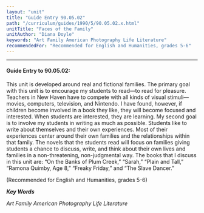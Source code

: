 ```yaml
---
layout: "unit"
title: "Guide Entry 90.05.02"
path: "/curriculum/guides/1990/5/90.05.02.x.html"
unitTitle: "Faces of the Family"
unitAuthor: "Diana Doyle"
keywords: "Art Family American Photography Life Literature"
recommendedFor: "Recommended for English and Humanities, grades 5-6"
---
```

<body>
<hr/>
 <h4>
  Guide Entry to 90.05.02:
 </h4>
 This unit is developed around real and fictional families. The primary goal with this unit is to encourage my students to read—to read for pleasure. Teachers in New Haven have to compete with all kinds of visual stimuli—movies, computers, television, and Nintendo. I have found, however, if children become involved in a book they like, they will become focused and interested. When students are interested, they are learning. My second goal is to involve my students in writing as much as possible. Students like to write about themselves and their own experiences. Most of their experiences center around their own families and the relationships within that family. The novels that the students read will focus on families giving students a chance to discuss, write, and think about their own lives and families in a non-threatening, non-judgmental way. The books that I discuss in this unit are: “On the Banks of Plum Creek,” “Sarah,” “Plain and Tall,” “Ramona Quimby, Age 8,” “Freaky Friday,” and “The Slave Dancer.”
 <p>
  (Recommended for English and Humanities, grades 5-6)
 </p>
<p>
  <b>
   <i>
    Key Words
   </i>
  </b>
  <br/>
 </p>
 <p>
  <i>
   Art Family American Photography Life Literature
  </i>
 </p>

</body>
